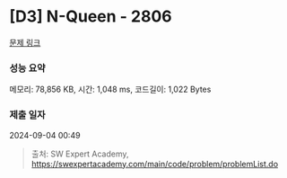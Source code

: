 # [D3] N-Queen - 2806 

[문제 링크](https://swexpertacademy.com/main/code/problem/problemDetail.do?contestProbId=AV7GKs06AU0DFAXB) 

### 성능 요약

메모리: 78,856 KB, 시간: 1,048 ms, 코드길이: 1,022 Bytes

### 제출 일자

2024-09-04 00:49



> 출처: SW Expert Academy, https://swexpertacademy.com/main/code/problem/problemList.do